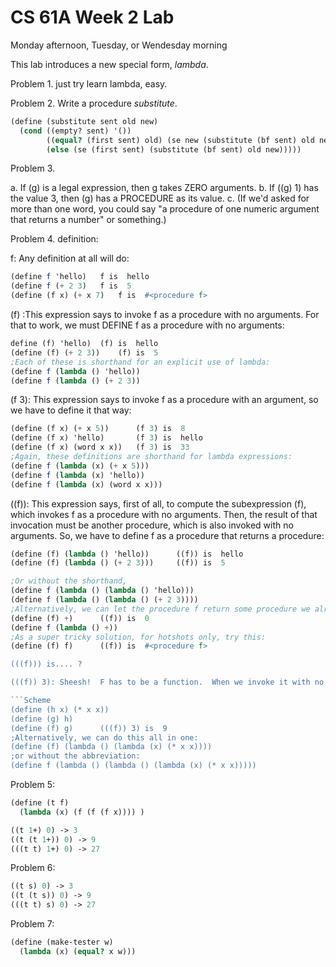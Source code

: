# CS 61A Week 2 Lab

Monday afternoon, Tuesday, or Wendesday morning

This lab introduces a new special form, _lambda_.

Problem 1. just try learn lambda, easy.

Problem 2. Write a procedure _substitute_.

```Scheme
(define (substitute sent old new)
  (cond ((empty? sent) '())
        ((equal? (first sent) old) (se new (substitute (bf sent) old new)))
        (else (se (first sent) (substitute (bf sent) old new)))))
```

Problem 3.

a. If (g) is a legal expression, then g takes ZERO arguments.
b. If ((g) 1) has the value 3, then (g) has a PROCEDURE as its value.
c. (If we'd asked for more than one word, you could say "a procedure of one numeric argument that returns a number" or something.)

Problem 4. definition:

f: Any definition at all will do:

```Scheme
(define f 'hello)	f is  hello
(define f (+ 2 3) 	f is  5
(define (f x) (+ x 7) 	f is  #<procedure f>
```

(f) :This expression says to invoke f as a procedure with no arguments. For that to work, we must DEFINE f as a procedure with no arguments:

```Scheme
define (f) 'hello)	(f) is  hello
(define (f) (+ 2 3))	(f) is  5
;Each of these is shorthand for an explicit use of lambda:
(define f (lambda () 'hello))
(define f (lambda () (+ 2 3))
```

(f 3): This expression says to invoke f as a procedure with an argument, so we have to define it that way:

```Scheme
(define (f x) (+ x 5))		(f 3) is  8
(define (f x) 'hello)		(f 3) is  hello
(define (f x) (word x x))	(f 3) is  33
;Again, these definitions are shorthand for lambda expressions:
(define f (lambda (x) (+ x 5)))
(define f (lambda (x) 'hello))
(define f (lambda (x) (word x x)))
```

((f)): This expression says, first of all, to compute the subexpression (f), which invokes f as a procedure with no arguments. Then, the result of that invocation must be another procedure, which is also invoked with no arguments. So, we have to define f as a procedure that returns a procedure:

````Scheme
(define (f) (lambda () 'hello))	     ((f)) is  hello
(define (f) (lambda () (+ 2 3)))     ((f)) is  5

;Or without the shorthand,
(define f (lambda () (lambda () 'hello)))
(define f (lambda () (lambda () (+ 2 3))))
;Alternatively, we can let the procedure f return some procedure we already know about, supposing that that procedure can be invoked with no arguments:
(define (f) +)		((f)) is  0
(define f (lambda () +))
;As a super tricky solution, for hotshots only, try this:
(define (f) f)		((f)) is  #<procedure f>

(((f))) is.... ?

(((f)) 3): Sheesh!  F has to be a function.  When we invoke it with no arguments, we should get another function (let's call it G). When we invoke G with no arguments, we get a third function (call it H).  We have to be able to call H with the argument 3 and get some value.  We could spell this out as a sequence of definitions like this:

```Scheme
(define (h x) (* x x))
(define (g) h)
(define (f) g)		(((f)) 3) is  9
;Alternatively, we can do this all in one:
(define (f) (lambda () (lambda (x) (* x x))))
;or without the abbreviation:
(define f (lambda () (lambda () (lambda (x) (* x x)))))
````

Problem 5:

```Scheme
(define (t f)
  (lambda (x) (f (f (f x)))) )
```

```Scheme
((t 1+) 0) -> 3
((t (t 1+)) 0) -> 9
(((t t) 1+) 0) -> 27
```

Problem 6:

```Scheme
((t s) 0) -> 3
((t (t s)) 0) -> 9
(((t t) s) 0) -> 27
```

Problem 7:

```Scheme
(define (make-tester w)
  (lambda (x) (equal? x w)))
```
